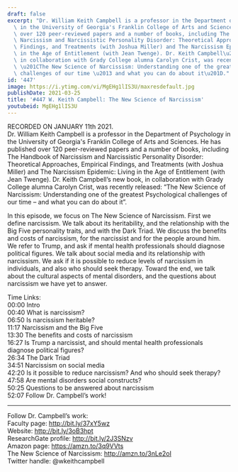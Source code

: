 ```yaml
---
draft: false
excerpt: "Dr. William Keith Campbell is a professor in the Department of Psychology\
  \ in the University of Georgia's Franklin College of Arts and Sciences. He has published\
  \ over 120 peer-reviewed papers and a number of books, including The Handbook of\
  \ Narcissism and Narcissistic Personality Disorder: Theoretical Approaches, Empirical\
  \ Findings, and Treatments (with Joshua Miller) and The Narcissism Epidemic: Living\
  \ in the Age of Entitlement (with Jean Twenge). Dr. Keith Campbell\u2019s new book,\
  \ in collaboration with Grady College alumna Carolyn Crist, was recently released:\
  \ \u201CThe New Science of Narcissism: Understanding one of the greatest Psychological\
  \ challenges of our time \u2013 and what you can do about it\u201D."
id: '447'
image: https://i.ytimg.com/vi/MgEHg1lIS3U/maxresdefault.jpg
publishDate: 2021-03-25
title: '#447 W. Keith Campbell: The New Science of Narcissism'
youtubeid: MgEHg1lIS3U
---
```

<div class="timelinks">

RECORDED ON JANUARY 11th 2021.  
Dr. William Keith Campbell is a professor in the Department of Psychology in the University of Georgia's Franklin College of Arts and Sciences. He has published over 120 peer-reviewed papers and a number of books, including The Handbook of Narcissism and Narcissistic Personality Disorder: Theoretical Approaches, Empirical Findings, and Treatments (with Joshua Miller) and The Narcissism Epidemic: Living in the Age of Entitlement (with Jean Twenge). Dr. Keith Campbell’s new book, in collaboration with Grady College alumna Carolyn Crist, was recently released: “The New Science of Narcissism: Understanding one of the greatest Psychological challenges of our time – and what you can do about it”.

In this episode, we focus on The New Science of Narcissism. First we define narcissism. We talk about its heritability, and the relationship with the Big Five personality traits, and with the Dark Triad. We discuss the benefits and costs of narcissism, for the narcissist and for the people around him. We refer to Trump, and ask if mental health professionals should diagnose political figures. We talk about social media and its relationship with narcissism. We ask if it is possible to reduce levels of narcissism in individuals, and also who should seek therapy. Toward the end, we talk about the cultural aspects of mental disorders, and the questions about narcissism we have yet to answer.

Time Links:  
<time>00:00</time> Intro  
<time>00:40</time> What is narcissism?  
<time>06:50</time> Is narcissism heritable?  
<time>11:17</time> Narcissism and the Big Five  
<time>13:30</time> The benefits and costs of narcissism  
<time>16:27</time> Is Trump a narcissist, and should mental health professionals diagnose political figures?  
<time>26:34</time> The Dark Triad  
<time>34:51</time> Narcissism on social media  
<time>42:20</time> Is it possible to reduce narcissism? And who should seek therapy?  
<time>47:58</time> Are mental disorders social constructs?  
<time>50:25</time> Questions to be answered about narcissism  
<time>52:07</time> Follow Dr. Campbell’s work!

---

Follow Dr. Campbell’s work:  
Faculty page: http://bit.ly/37xY5wz  
Website: http://bit.ly/3oB3hpt  
ResearchGate profile: http://bit.ly/2J3SNzv  
Amazon page: https://amzn.to/3q9VVts  
The New Science of Narcissism: http://amzn.to/3nLe2oI  
Twitter handle: @wkeithcampbell
</div>

